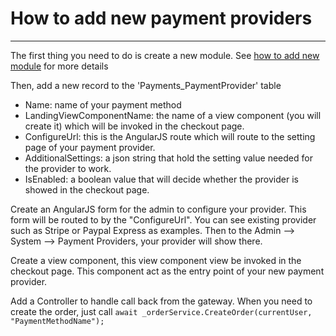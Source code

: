 # How to add new payment providers

---

The first thing you need to do is create a new module. See [how to add new module](how-to-add-new-modules.md) for more details

Then, add a new record to the 'Payments_PaymentProvider' table

- Name: name of your payment method
- LandingViewComponentName: the name of a view component (you will create it) which will be invoked in the checkout page.
- ConfigureUrl: this is the AngularJS route which will route to the setting page of your payment provider.
- AdditionalSettings: a json string that hold the setting value needed for the provider to work.
- IsEnabled: a boolean value that will decide whether the provider is showed in the checkout page.

Create an AngularJS form for the admin to configure your provider. This form will be routed to by the "ConfigureUrl". You can see existing provider such as Stripe or Paypal Express as examples. Then to the Admin --> System --> Payment Providers, your provider will show there.

Create a view component, this view component view be invoked in the checkout page. This component act as the entry point of your new payment provider.

Add a Controller to handle call back from the gateway. When you need to create the order, just call `await _orderService.CreateOrder(currentUser, "PaymentMethodName");`
